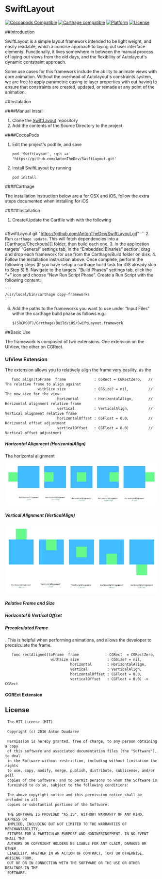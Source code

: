 # SwiftLayout

[![Cocoapods Compatible](https://img.shields.io/badge/pod-v0.1.0-blue.svg)]()
[![Carthage compatible](https://img.shields.io/badge/Carthage-compatible-4BC51D.svg?style=flat)]()
[![Platform](https://img.shields.io/badge/platform-ios-lightgrey.svg)]()
[![License](https://img.shields.io/badge/license-MIT-343434.svg)]()

##Introduction

SwiftLayout is a simple layout framework intended to be light weight, and easily readable, which a concise approach to laying out user interface elements. Functionally, it lives somewhere in between the manual process of laying out views from the old days, and the flexibility of Autolayout's dynamic contstraint approach.

Some use cases for this framework include the ability to animate views with core animation. Without the overhead of Autolayout's constraints system, we are free to apply parametric easing to layer properties with out having to ensure that constraints are created, updated, or remade at any point of the animation.


##Instalation

####Manual Install

1. Clone the [SwiftLayout](git@github.com:AntonTheDev/SwiftLayout.git) repository 
2. Add the contents of the Source Directory to the project

####CocoaPods

1. Edit the project's podfile, and save

	```
    pod 'SwiftLayout', :git => 'https://github.com/AntonTheDev/SwiftLayout.git' 
	```
2. Install SwiftLayout by running

    ```
    pod install
    ```
    
####Carthage

The installation instruction below are a for OSX and iOS, follow the extra steps documented when installing for iOS.

#####Installation

1. Create/Update the Cartfile with with the following
	
	```
#SwiftLayout
git "https://github.com/AntonTheDev/SwiftLayout.git"
	```
2. Run `carthage update`. This will fetch dependencies into a [Carthage/Checkouts][] folder, then build each one.
3. In the application targets’ “General” settings tab, in the “Embedded Binaries” section, drag and drop each framework for use from the Carthage/Build folder on disk.
4. Follow the installation instruction above. Once complete, perform the following steps
(If you have setup a carthage build task for iOS already skip to Step 5) 
5. Navigate to the targets’ “Build Phases” settings tab, click the “+” icon and choose “New Run Script Phase”. Create a Run Script with the following content:

  	```
  	/usr/local/bin/carthage copy-frameworks
  	```
  	
6. Add the paths to the frameworks you want to use under “Input Files” within the carthage build phase as follows e.g.:

	```
 	$(SRCROOT)/Carthage/Build/iOS/SwiftLayout.framework
  	
  	```

##Basic Use

The framework is composed of two extensions. One extension on the UIView, the other on CGRect.

### UIView Extension

The extension allows you to relatively align the frame very easility, as the 


```
   func align(toFrame  frame             : CGRect = CGRectZero,   // The relative frame to align against
               withSize size             : CGSize? = nil,         // The new size for the view
                        horizontal       : HorizontalAlign,       // Horizontal alignment relative frame
                        vertical         : VerticalAlign,         // Vertical alignment relative frame
                        horizontalOffset : CGFloat = 0.0,         // Horizontal offset adjustment
                        verticalOffset   : CGFloat = 0.0)         // Vertical offset adjustment
```




##### Horizontal Alignment (HorizontalAlign)

The horizontal alignment  

![alt tag](/Documentation/HorizontalAlignment.png?raw=true)


##### Vertical Alignment (VerticalAlign)

![alt tag](/Documentation/VerticalAlignment.png?raw=true)



##### Relative Frame and Size



##### Horizontal & Vertical Offset


##### Precalculated Frame

. This is helpful when performing animations, and allows the developer to precalculate the frame.


```
   func rectAligned(toFrame  frame            : CGRect  = CGRectZero,
                     withSize size             : CGSize? = nil,
                              horizontal       : HorizontalAlign,
                              vertical         : VerticalAlign,
                              horizontalOffset : CGFloat = 0.0,
                              verticalOffset   : CGFloat = 0.0) -> CGRect

```


#### CGREct Extension





## License

     The MIT License (MIT)  
      
     Copyright (c) 2016 Anton Doudarev  
      
     Permission is hereby granted, free of charge, to any person obtaining a copy
     of this software and associated documentation files (the "Software"), to deal
     in the Software without restriction, including without limitation the rights
     to use, copy, modify, merge, publish, distribute, sublicense, and/or sell
     copies of the Software, and to permit persons to whom the Software is
     furnished to do so, subject to the following conditions:  
     
     The above copyright notice and this permission notice shall be included in all
     copies or substantial portions of the Software.  
      
     THE SOFTWARE IS PROVIDED "AS IS", WITHOUT WARRANTY OF ANY KIND, EXPRESS OR
     IMPLIED, INCLUDING BUT NOT LIMITED TO THE WARRANTIES OF MERCHANTABILITY,
     FITNESS FOR A PARTICULAR PURPOSE AND NONINFRINGEMENT. IN NO EVENT SHALL THE
     AUTHORS OR COPYRIGHT HOLDERS BE LIABLE FOR ANY CLAIM, DAMAGES OR OTHER
     LIABILITY, WHETHER IN AN ACTION OF CONTRACT, TORT OR OTHERWISE, ARISING FROM,
     OUT OF OR IN CONNECTION WITH THE SOFTWARE OR THE USE OR OTHER DEALINGS IN THE
     SOFTWARE.  